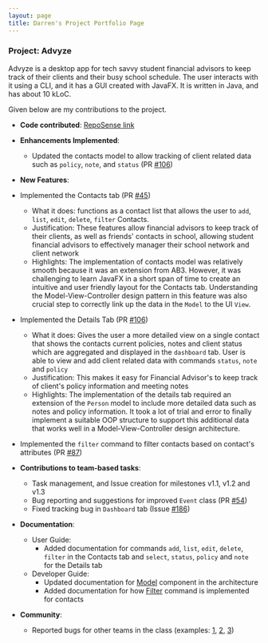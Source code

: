 ```yaml
---
layout: page
title: Darren's Project Portfolio Page
---
```


### Project: Advyze

Advyze is a desktop app for tech savvy student financial advisors to keep track of their clients and their busy school schedule. The user interacts with it using a CLI, and it has a GUI created with JavaFX. It is written in Java, and has about 10 kLoC.

Given below are my contributions to the project.

* **Code contributed**: [RepoSense link](https://nus-cs2103-ay2122s1.github.io/tp-dashboard/?search=&sort=groupTitle&sortWithin=title&timeframe=commit&mergegroup=&groupSelect=groupByRepos&breakdown=true&checkedFileTypes=docs~functional-code~test-code~other&since=2021-09-17&tabOpen=true&tabType=authorship&tabAuthor=mokdarren&tabRepo=AY2122S1-CS2103-T14-4%2Ftp%5Bmaster%5D&authorshipIsMergeGroup=false&authorshipFileTypes=docs~functional-code~test-code~other&authorshipIsBinaryFileTypeChecked=false)


* **Enhancements Implemented**:
  * Updated the contacts model to allow tracking of client related data such as `policy`, `note`, and `status` (PR [\#106](https://github.com/AY2122S1-CS2103-T14-4/tp/pull/106))
  
* **New Features**:
* Implemented the Contacts tab (PR [\#45](https://github.com/AY2122S1-CS2103-T14-4/tp/pull/45))
  * What it does: functions as a contact list that allows the user to `add`, `list`, `edit`, `delete`, `filter` Contacts. 
  * Justification: These features allow financial advisors to keep track of their clients, as well as friends' contacts in school, allowing student financial advisors to effectively manager their school network and client network  
  * Highlights: The implementation of contacts model was relatively smooth because it was an extension from AB3. However, it was challenging to learn JavaFX in a short span of time to create an intuitive and user friendly layout for the Contacts tab. Understanding the Model-View-Controller design pattern in this feature was also crucial step to correctly link up the data in the `Model` to the UI `View`.  
* Implemented the Details Tab (PR [\#106](https://github.com/AY2122S1-CS2103-T14-4/tp/pull/106))
  * What it does: Gives the user a more detailed view on a single contact that shows the contacts current policies, notes and client status which are aggregated and displayed in the `dashboard` tab. User is able to view and add client related data with commands `status`, `note` and `policy` 
  * Justification: This makes it easy for Financial Advisor's to keep track of client's policy information and meeting notes  
  * Highlights: The implementation of the details tab required an extension of the `Person` model to include more detailed data such as notes and policy information. It took a lot of trial and error to finally implement a suitable OOP structure to support this additional data that works well in a Model-View-Controller design architecture.
* Implemented the `filter` command to filter contacts based on contact's attributes (PR [\#87](https://github.com/AY2122S1-CS2103-T14-4/tp/pull/87))

* **Contributions to team-based tasks**:
  * Task management, and Issue creation for milestones v1.1, v1.2 and v1.3
  * Bug reporting and suggestions for improved `Event` class (PR [\#54](https://github.com/AY2122S1-CS2103-T14-4/tp/pull/54))
  * Fixed tracking bug in `Dashboard` tab (Issue [#186](https://github.com/AY2122S1-CS2103-T14-4/tp/issues/186))
  
* **Documentation**:
  * User Guide:
    * Added documentation for commands `add`, `list`, `edit`, `delete`, `filter` in the Contacts tab and `select`, `status`, `policy` and `note` for the Details tab
  * Developer Guide:
    * Updated documentation for [Model](https://ay2122s1-cs2103-t14-4.github.io/tp/DeveloperGuide.html#model-component) component in the architecture
    * Added documentation for how [Filter](https://ay2122s1-cs2103-t14-4.github.io/tp/DeveloperGuide.html#filtering-persons) command is implemented for contacts

* **Community**:
  * Reported bugs for other teams in the class (examples: [1](https://github.com/mokdarren/ped/issues/1), [2](https://github.com/mokdarren/ped/issues/2), [3](https://github.com/mokdarren/ped/issues/3))

